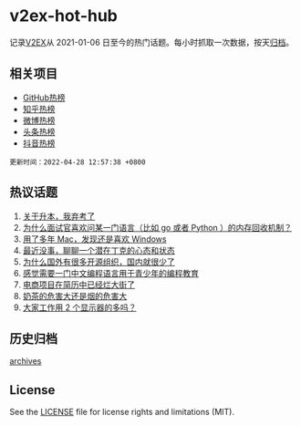 # v2ex-hot-hub

 记录[V2EX](https://www.v2ex.com/)从 2021-01-06 日至今的热门话题。每小时抓取一次数据，按天[归档](archives)。
 
 ## 相关项目

- [GitHub热榜](https://github.com/lonnyzhang423/github-hot-hub)
- [知乎热榜](https://github.com/lonnyzhang423/zhihu-hot-hub)
- [微博热榜](https://github.com/lonnyzhang423/weibo-hot-hub)
- [头条热榜](https://github.com/lonnyzhang423/toutiao-hot-hub)
- [抖音热榜](https://github.com/lonnyzhang423/douyin-hot-hub)


 `更新时间：2022-04-28 12:57:38 +0800`

## 热议话题

1. [关于升本，我弃考了](https://www.v2ex.com/t/849618)
1. [为什么面试官喜欢问某一门语言（比如 go 或者 Python ）的内存回收机制？](https://www.v2ex.com/t/849548)
1. [用了多年 Mac，发现还是喜欢 Windows](https://www.v2ex.com/t/849578)
1. [最近没事，聊聊一个潜在丁克的心态和状态](https://www.v2ex.com/t/849547)
1. [为什么国外有很多开源组织，国内就很少了](https://www.v2ex.com/t/849655)
1. [感觉需要一门中文编程语言用于青少年的编程教育](https://www.v2ex.com/t/849700)
1. [电商项目在简历中已经烂大街了](https://www.v2ex.com/t/849590)
1. [奶茶的危害大还是烟的危害大](https://www.v2ex.com/t/849733)
1. [大家工作用 2 个显示器的多吗？](https://www.v2ex.com/t/849720)

## 历史归档

[archives](archives)

## License

See the [LICENSE](LICENSE) file for license rights and limitations (MIT).
